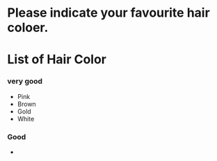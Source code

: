 # Please indicate your favourite hair coloer.

# List of Hair Color
### very good
- Pink
- Brown
- Gold
- White

### Good 
-

